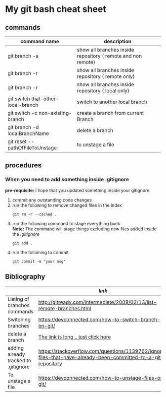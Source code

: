 # My git bash cheat sheet

 

## commands
|command name | description |
|--|--|
| git branch -a | show all branches inside repository ( remote and non remote)|
| git branch -r | show all branches inside repository ( remote only)|
| git branch -r | show all branches inside repository ( local only)|
| git switch that-other-local-branch| switch to another local branch|
|git switch -c non-existing-branch | create a branch from current Branch|
| git branch -d localBranchName | delete a branch|
| git reset -- pathOfFileToUnstage| to unstage a file|

## procedures 

### When you need to add something inside .gitignore
**pre-requisite:** I hope that you updated something inside your gitignore. 

1. commit any outstanding code changes
2. run the following to remove changed files in the index 
   ``` 
   git rm -r --cached .
3. run the following command to stage everything back </br>
   **Note:** The command will stage things excluding new files added inside the *.gitignore*  
   ``` 
   git add .
4. run the  folloming to commit
   ```
   git commit -m "your msg"

## Bibliography 
||_link_|
|--|--|
| Listing of branches commands |http://gitready.com/intermediate/2009/02/13/list-remote-branches.html|
| Switching branches|https://devconnected.com/how-to-switch-branch-on-git/|
| delete a branch | [The link is long .. just click here](https://www.freecodecamp.org/news/how-to-delete-a-git-branch-both-locally-and-remotely/#:~:text=Deleting%20a%20branch%20LOCALLY&text=Delete%20a%20branch%20with%20git%20branch%20%2Dd%20.&text=The%20%2Dd%20option%20will%20delete,branch%20is%20now%20deleted%20locally.)|
| adding already tracked to .gitignore | https://stackoverflow.com/questions/1139762/ignore-files-that-have-already-been-committed-to-a-git-repository|
|To unstage a file |https://devconnected.com/how-to-unstage-files-on-git/|